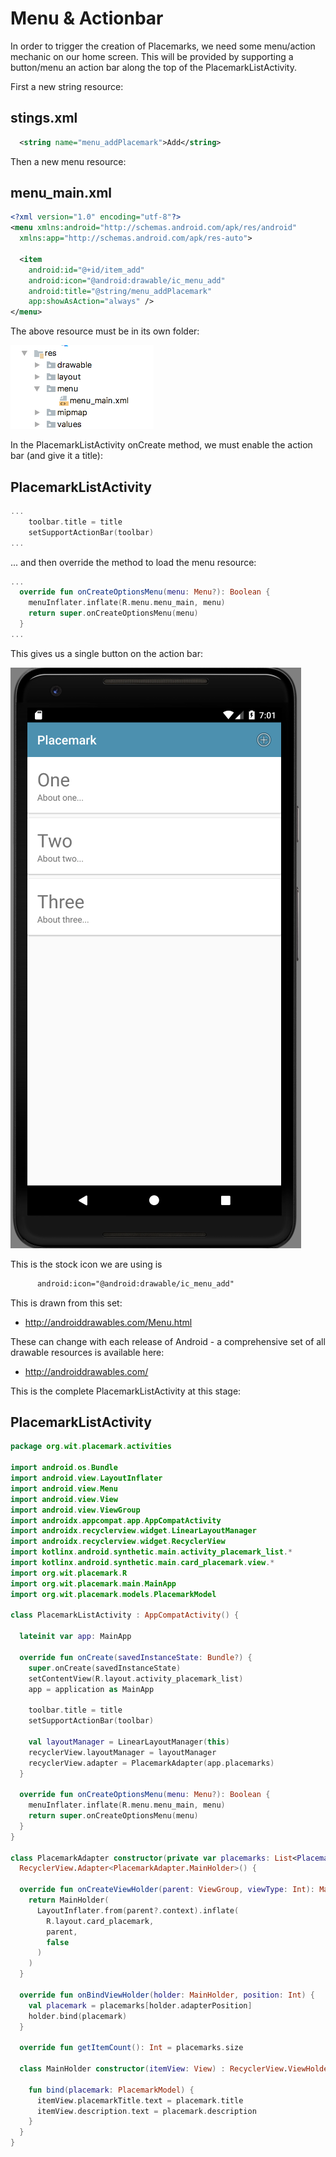 # Menu & Actionbar

In order to trigger the creation of Placemarks, we need some menu/action mechanic on our home screen. This will be provided by supporting a button/menu an action bar along the top of the PlacemarkListActivity.

First a new string resource:

## stings.xml

```xml
  <string name="menu_addPlacemark">Add</string>
```

Then a new menu resource:

## menu_main.xml

```xml
<?xml version="1.0" encoding="utf-8"?>
<menu xmlns:android="http://schemas.android.com/apk/res/android"
  xmlns:app="http://schemas.android.com/apk/res-auto">

  <item
    android:id="@+id/item_add"
    android:icon="@android:drawable/ic_menu_add"
    android:title="@string/menu_addPlacemark"
    app:showAsAction="always" />
</menu>
```

The above resource must be in its own folder:

![](img/03.png)

In the PlacemarkListActivity onCreate method, we must enable the action bar (and give it a title):

## PlacemarkListActivity

```kotlin
...
    toolbar.title = title
    setSupportActionBar(toolbar)
...
```

... and then override the method to load the menu resource:

```kotlin
...
  override fun onCreateOptionsMenu(menu: Menu?): Boolean {
    menuInflater.inflate(R.menu.menu_main, menu)
    return super.onCreateOptionsMenu(menu)
  }
...
```

This gives us a single button on the action bar:

![](img/04.png)

This is the stock icon we are using is

```xml
      android:icon="@android:drawable/ic_menu_add"
```

This is drawn from this set:

- <http://androiddrawables.com/Menu.html>

These can change with each release of Android - a comprehensive set of all drawable resources is available here:

- <http://androiddrawables.com/>

This is the complete PlacemarkListActivity at this stage:

## PlacemarkListActivity

```kotlin
package org.wit.placemark.activities

import android.os.Bundle
import android.view.LayoutInflater
import android.view.Menu
import android.view.View
import android.view.ViewGroup
import androidx.appcompat.app.AppCompatActivity
import androidx.recyclerview.widget.LinearLayoutManager
import androidx.recyclerview.widget.RecyclerView
import kotlinx.android.synthetic.main.activity_placemark_list.*
import kotlinx.android.synthetic.main.card_placemark.view.*
import org.wit.placemark.R
import org.wit.placemark.main.MainApp
import org.wit.placemark.models.PlacemarkModel

class PlacemarkListActivity : AppCompatActivity() {

  lateinit var app: MainApp

  override fun onCreate(savedInstanceState: Bundle?) {
    super.onCreate(savedInstanceState)
    setContentView(R.layout.activity_placemark_list)
    app = application as MainApp

    toolbar.title = title
    setSupportActionBar(toolbar)

    val layoutManager = LinearLayoutManager(this)
    recyclerView.layoutManager = layoutManager
    recyclerView.adapter = PlacemarkAdapter(app.placemarks)
  }

  override fun onCreateOptionsMenu(menu: Menu?): Boolean {
    menuInflater.inflate(R.menu.menu_main, menu)
    return super.onCreateOptionsMenu(menu)
  }
}

class PlacemarkAdapter constructor(private var placemarks: List<PlacemarkModel>) :
  RecyclerView.Adapter<PlacemarkAdapter.MainHolder>() {

  override fun onCreateViewHolder(parent: ViewGroup, viewType: Int): MainHolder {
    return MainHolder(
      LayoutInflater.from(parent?.context).inflate(
        R.layout.card_placemark,
        parent,
        false
      )
    )
  }

  override fun onBindViewHolder(holder: MainHolder, position: Int) {
    val placemark = placemarks[holder.adapterPosition]
    holder.bind(placemark)
  }

  override fun getItemCount(): Int = placemarks.size

  class MainHolder constructor(itemView: View) : RecyclerView.ViewHolder(itemView) {

    fun bind(placemark: PlacemarkModel) {
      itemView.placemarkTitle.text = placemark.title
      itemView.description.text = placemark.description
    }
  }
}
```
